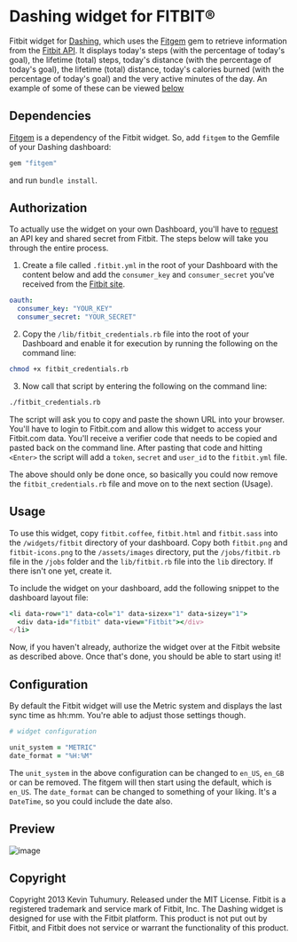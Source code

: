 # Dashing widget for FITBIT®

Fitbit widget for [Dashing](http://shopify.github.com/dashing), which uses the [Fitgem](https://github.com/whazzmaster/fitgem) gem to retrieve information from the [Fitbit API](https://dev.fitbit.com/). It displays today's steps (with the percentage of today's goal), the lifetime (total) steps, today's distance (with the percentage of today's goal), the lifetime (total) distance, today's calories burned (with the percentage of today's goal) and the very active minutes of the day. An example of some of these can be viewed [below](https://github.com/kevintuhumury/dashing-fitbit#preview)

## Dependencies

[Fitgem](https://github.com/whazzmaster/fitgem) is a dependency of the Fitbit widget. So, add `fitgem` to the Gemfile of your Dashing dashboard:

```ruby
gem "fitgem"
```

and run `bundle install`.

## Authorization

To actually use the widget on your own Dashboard, you'll have to [request](https://dev.fitbit.com/apps/new) an API key and shared secret from Fitbit. The steps below will take you through the entire process.

1. Create a file called `.fitbit.yml` in the root of your Dashboard with the content below and add the `consumer_key` and `consumer_secret` you've received from the [Fitbit site](https://dev.fitbit.com/apps/new).

  ```yaml
  oauth:
    consumer_key: "YOUR_KEY"
    consumer_secret: "YOUR_SECRET"
  ```

2. Copy the `/lib/fitbit_credentials.rb` file into the root of your Dashboard and enable it for execution by running the following on the command line:

```bash
chmod +x fitbit_credentials.rb
```

3. Now call that script by entering the following on the command line:

```bash
./fitbit_credentials.rb
```

The script will ask you to copy and paste the shown URL into your browser. You'll have to login to Fitbit.com and allow this widget to access your Fitbit.com data. You'll receive a verifier code that needs to be copied and pasted back on the command line. After pasting that code and hitting `<Enter>` the script will add a `token`, `secret` and `user_id` to the `fitbit.yml` file.

The above should only be done once, so basically you could now remove the `fitbit_credentials.rb` file and move on to the next section (Usage).

## Usage

To use this widget, copy `fitbit.coffee`, `fitbit.html` and `fitbit.sass` into the `/widgets/fitbit` directory of your dashboard. Copy both `fitbit.png` and `fitbit-icons.png` to the `/assets/images` directory, put the `/jobs/fitbit.rb` file in the `/jobs` folder and the `lib/fitbit.rb` file into the `lib` directory. If there isn't one yet, create it.

To include the widget on your dashboard, add the following snippet to the dashboard layout file:

```ruby
<li data-row="1" data-col="1" data-sizex="1" data-sizey="1">
  <div data-id="fitbit" data-view="Fitbit"></div>
</li>
```

Now, if you haven't already, authorize the widget over at the Fitbit website as described above. Once that's done, you should be able to start using it!

## Configuration

By default the Fitbit widget will use the Metric system and displays the last sync time as hh:mm. You're able to adjust those settings though.

```ruby
# widget configuration

unit_system = "METRIC"
date_format = "%H:%M"
```

The `unit_system` in the above configuration can be changed to `en_US`, `en_GB` or can be removed. The fitgem will then start using the default, which is `en_US`. The `date_format` can be changed to something of your liking. It's a `DateTime`, so you could include the date also.

## Preview

![image](https://f.cloud.github.com/assets/412952/830986/889c6f7c-f191-11e2-8fa9-e114681b5f6a.png)

## Copyright

Copyright 2013 Kevin Tuhumury. Released under the MIT License. Fitbit is a registered trademark and service mark of Fitbit, Inc. The Dashing widget is designed for use with the Fitbit platform. This product is not put out by Fitbit, and Fitbit does not service or warrant the functionality of this product.
